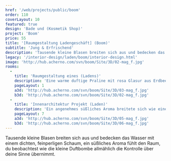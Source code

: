 ```yaml
---
href: '/web/projects/public/boom' 
order: 110
coverLayout: 10
featured: true
design: 'Bade und (Kosmetik Shop)'
project: 'Boom'
price: 55
title: '[Raumgestaltung Ladengeschäft] (Boom)'
subtitle: 'Jung & Erfrischend'
description: 'Tausende kleine Blasen breiten sich aus und bedecken das Wasser mit einem dichten, feinperligen Schaum, ein süßliches Aroma fühlt den Raum, du beobachtest wie die kleine Duftbombe allmählich die Kontrolle über deine Sinne übernimmt. Lege vorsichtig deinen Fuß ins heiße und duftige Badewasser und schon trittst du in einer anderen viel schöneren Welt über.'
legacy: '/interior-design/laden/boom/interior-design.html'
image: 'http://hub.acherno.com/svn/boom/Site/3D/02-mag_f.jpg'
rooms:
  -
    title: 'Raumgestaltung eines (Ladens)'
    description: 'Eine warme duftige Praline mit rosa Glasur aus Erdbeercreme umhüllt von einem Seidenpapier versinkt langsam in der Badewanne.'
    pageLayout: 1
    a3d: 'http://hub.acherno.com/svn/boom/Site/3D/03-mag_f.jpg'
    b3d: 'http://hub.acherno.com/svn/boom/Site/3D/02-mag_f.jpg'
  -
    title: 'Innenarchitektur Projekt (Laden)'
    description: 'Ein angenehmes süßliches Aroma breitete sich wie eine Duftexplosion aus.'
    pageLayout: 7
    a3d: 'http://hub.acherno.com/svn/boom/Site/3D/05-mag_f.jpg'
    b3d: 'http://hub.acherno.com/svn/boom/Site/3D/06-mag_f.jpg'
---
```

Tausende kleine Blasen breiten sich aus und bedecken das Wasser mit einem dichten, feinperligen Schaum, ein süßliches Aroma fühlt den Raum, du beobachtest wie die kleine Duftbombe allmählich die Kontrolle über deine Sinne übernimmt.